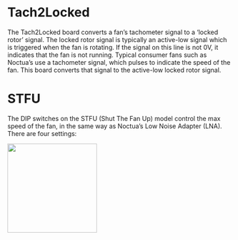 # Tach2Locked
The Tach2Locked board converts a fan’s tachometer signal to a ‘locked rotor’ signal. The locked rotor signal is typically an active-low signal which is triggered when the fan is rotating. If the signal on this line is not 0V, it indicates that the fan is not running. Typical consumer fans such as Noctua’s use a tachometer signal, which pulses to indicate the speed of the fan. This board converts that signal to the active-low locked rotor signal.

# STFU
The DIP switches on the STFU (Shut The Fan Up) model control the max speed of the fan, in the same way as Noctua’s Low Noise Adapter (LNA). There are four settings:

<img src="https://github.com/BhSimon/t2l/assets/7036461/f8fdfabb-38df-4c7e-a513-b46d52522d90" width="200">
